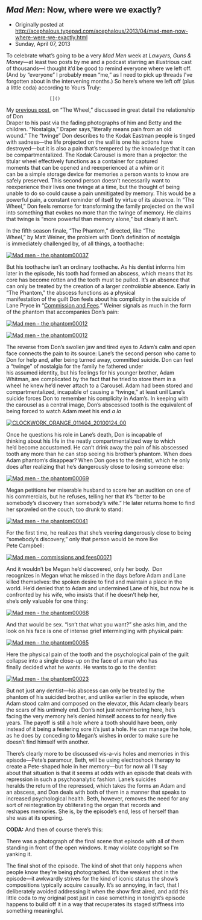 ## <em>Mad Men</em>: Now, where were we exactly?

 * Originally posted at http://acephalous.typepad.com/acephalous/2013/04/mad-men-now-where-were-we-exactly.html
 * Sunday, April 07, 2013



To celebrate what’s going to be a very _Mad Men_ week at _Lawyers, Guns & Money_—at least two posts by me and a podcast starring an illustrious cast of 
thousands—I thought it’d be good to remind everyone where we left off.
 (And by “everyone” I probably mean “me,” as I need to pick up threads 
I’ve forgotten about in the intervening months.) So here’s where we left
 off (plus a little coda) according to Yours Truly:

		

					[]()
			

My [previous post](http://www.lawyersgunsmoneyblog.com/2012/06/mad-men-nostalgia-forestalled-and-the-wheel),
  on “The Wheel,” discussed in great detail the relationship of Don  
Draper to his past via the fading photographs of him and Betty and the  
children. “Nostalgia,” Draper says,”literally means pain from an old  
wound.” The “twinge” Don describes to the Kodak Eastman people is tinged
  with sadness—the life projected on the wall is one his actions have  
destroyed—but it is also a pain that’s tempered by the knowledge that it
  can be compartmentalized. The Kodak Carousel is more than a projector:
  the titular wheel effectively functions as a container for captured  
moments that can be opened and reexperienced at a whim _or_ it  
can be a simple storage device for memories a person wants to know are  
safely preserved. This second person doesn’t necessarily want to  
reexperience their lives one twinge at a time, but the thought of being 
 unable to do so could cause a pain unmitigated by memory. This would be
 a  powerful pain, a constant reminder of itself by virtue of its 
absence.  In “The Wheel,” Don feels remorse for transforming the family 
projected  on the wall into something that evokes no more than the 
twinge of  memory. He claims that twinge is “more powerful than memory 
alone,” but  clearly it isn’t.

In the fifth season finale, “The Phantom,” directed, like “The  
Wheel,” by Matt Weiner, the problem with Don’s definition of nostalgia  
is immediately challenged by, of all things, a toothache:

[![Mad men - the phantom00037](http://acephalous.typepad.com/.a/6a00d8341c2df453ef017615d82bb7970c-500wi "Mad men - the phantom00037")](http://acephalous.typepad.com/.a/6a00d8341c2df453ef017615d82bb7970c-popup)

But his toothache isn’t an ordinary toothache. As his dentist informs
  him later in the episode, his tooth had formed an abscess, which means
  that its core has become rotten and the tooth must be pulled. It’s an 
 absence that can only be treated by the creation of a larger _controllable_ absence.
  Early in “The Phantom,” the abscess functions as a physical  
manifestation of the guilt Don feels about his complicity in the suicide
  of Lane Pryce in “[Commission and Fees](http://www.lawyersgunsmoneyblog.com/2012/06/mad-men-hands-and-hands-and-hands-in-commissions-and-fees).” Weiner signals as much in the form of the phantom that accompanies Don’s pain:

[![Mad men - the phantom00012](http://acephalous.typepad.com/.a/6a00d8341c2df453ef017742bdf695970d-500wi "Mad men - the phantom00012")](http://acephalous.typepad.com/.a/6a00d8341c2df453ef017742bdf695970d-popup)  

[![Mad men - the phantom00012](http://acephalous.typepad.com/.a/6a00d8341c2df453ef017615d83b65970c-500wi "Mad men - the phantom00012")](http://acephalous.typepad.com/.a/6a00d8341c2df453ef017615d83b65970c-popup)

The reverse from Don’s swollen jaw and tired eyes to Adam’s calm and 
 open face connects the pain to its source: Lane’s the second person who
  came to Don for help and, after being turned away, committed suicide. 
 Don can feel a “twinge” of nostalgia for the family he fathered under  
his assumed identity, but his feelings for his younger brother, Adam  
Whitman, are complicated by the fact that he tried to store them in a  
wheel he knew he’d never attach to a Carousel. Adam had been stored and 
 compartmentalized, incapable of causing a “twinge,” at least unil 
Lane’s  suicide forces Don to remember his complicity in Adam’s. In 
keeping  with the carousel as a central image, Don’s abscessed tooth is 
the  equivalent of being forced to watch Adam meet his end _a la_

[![CLOCKWORK\_ORANGE\_011404\_20100124\_00](http://acephalous.typepad.com/.a/6a00d8341c2df453ef017615d84bdc970c-500wi "CLOCKWORK\_ORANGE\_011404\_20100124\_00")](http://acephalous.typepad.com/.a/6a00d8341c2df453ef017615d84bdc970c-popup)

Once he questions his role in Lane’s death, Don is incapable of  
thinking about his life in the neatly compartmentalized way to which  
he’d become accustomed. He can’t drink away the pain of his abscessed  
tooth any more than he can stop seeing his brother’s phantom. When does 
 Adam phantom’s disappear? When Don goes to the dentist, which he only  
does after realizing that he’s dangerously close to losing someone else:

[![Mad men - the phantom00069](http://acephalous.typepad.com/.a/6a00d8341c2df453ef017742be150f970d-500wi "Mad men - the phantom00069")](http://acephalous.typepad.com/.a/6a00d8341c2df453ef017742be150f970d-popup)

Megan petitions her miserable husband to score her an audition on one
  of his commercials, but he refuses, telling her that it’s “better to 
be  somebody’s discovery than somebody’s wife.” He later returns home to
  find her sprawled on the couch, too drunk to stand:

[![Mad men - the phantom00041](http://acephalous.typepad.com/.a/6a00d8341c2df453ef016767e324b4970b-500wi "Mad men - the phantom00041")](http://acephalous.typepad.com/.a/6a00d8341c2df453ef016767e324b4970b-popup)

For the first time, he realizes that she’s veering dangerously close 
 to being “somebody’s discovery,” only that person would be more like  
Pete Campbell:

[![Mad men - commissions and fees00071](http://acephalous.typepad.com/.a/6a00d8341c2df453ef017742be210c970d-500wi "Mad men - commissions and fees00071")](http://acephalous.typepad.com/.a/6a00d8341c2df453ef017742be210c970d-popup)

And it wouldn’t be Megan he’d discovered, only her body.  Don  
recognizes in Megan what he missed in the days before Adam and Lane  
killed themselves: the spoken desire to find and maintain a place in the
  world. He’d denied that to Adam and undermined Lane of his, but now he
  is confronted by his wife, who insists that if he doesn’t help her,  
she’s only valuable for one thing:

[![Mad men - the phantom00068](http://acephalous.typepad.com/.a/6a00d8341c2df453ef017615d86b0a970c-500wi "Mad men - the phantom00068")](http://acephalous.typepad.com/.a/6a00d8341c2df453ef017615d86b0a970c-popup)

And that would be sex. “Isn’t that what you want?” she asks him, and 
 the look on his face is one of intense grief intermingling with 
physical  pain:

[![Mad men - the phantom00065](http://acephalous.typepad.com/.a/6a00d8341c2df453ef017615d86dcf970c-500wi "Mad men - the phantom00065")](http://acephalous.typepad.com/.a/6a00d8341c2df453ef017615d86dcf970c-popup)

Here the physical pain of the tooth and the psychological pain of the
  guilt collapse into a single close-up on the face of a man who has  
finally decided what he wants. He wants to go to the dentist:

[![Mad men - the phantom00023](http://acephalous.typepad.com/.a/6a00d8341c2df453ef016767e33d10970b-500wi "Mad men - the phantom00023")](http://acephalous.typepad.com/.a/6a00d8341c2df453ef016767e33d10970b-popup)

But not just any dentist—his abscess can only be treated by the  
phantom of his suicided brother, and unlike earlier in the episode, when
  Adam stood calm and composed on the elevator, this Adam clearly bears 
 the scars of his untimely end. Don’s not just remembering here, he’s  
facing the very memory he’s denied himself access to for nearly five  
years. The payoff is still a hole where a tooth should have been, only  
instead of it being a festering sore it’s just a hole. He can manage the
  hole, as he does by conceding to Megan’s wishes in order to make sure 
 he doesn’t find himself with another.

There’s clearly more to be discussed vis-a-vis holes and memories in 
 this episode—Pete’s paramour, Beth, will be using electroshock therapy 
 to create a Pete-shaped hole in her memory—but for now all I’ll say  
about that situation is that it seems at odds with an episode that deals
  with repression in such a psychoanalytic fashion. Lane’s suicides  
heralds the return of the repressed, which takes the forms an Adam and  
an abscess, and Don deals with both of them in a manner that speaks to  
increased psychological health. Beth, however, removes the need for any 
 sort of reintegration by obliterating the organ that records and  
reshapes memories. She is, by the episode’s end, less of herself than  
she was at its opening.

**CODA:** And then of course there’s this:

There was a photograph of the final scene that episode with all of them 
standing in front of the open windows. It may violate copyright so I'm 
yanking it.

The final shot of the episode. The kind of shot that only happens 
when people know they’re being photographed. It’s the weakest shot in 
the episode—it awkwardly strives for the kind of iconic status the 
show’s compositions typically acquire casually. It’s so annoying, in 
fact, that I deliberately avoided addressing it when the show first 
aired, and add this little coda to my original post just in case 
something in tonight’s episode happens to build off it in a way that 
recuperates its staged stiffness into something meaningful.

			
